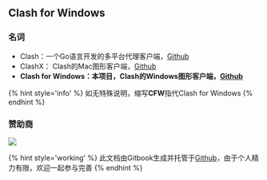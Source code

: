 ## Clash for Windows

### 名词
- Clash：一个Go语言开发的多平台代理客户端，[Github](https://github.com/Dreamacro/clash)
- ClashX： Clash的Mac图形客户端，[Github](https://github.com/yichengchen/clashX)
- **Clash for Windows：本项目，Clash的Windows图形客户端，[Github](https://github.com/Fndroid/clash_for_windows_pkg)**

{% hint style='info' %}
如无特殊说明，缩写**CFW**指代Clash for Windows
{% endhint %}


### 赞助商

[![](https://github.com/Fndroid/ads/blob/master/ads10.jpg?raw=true)]()

{% hint style='working' %}
此文档由Gitbook生成并托管于[Github](https://github.com/Fndroid/clash-win-docs)，由于个人精力有限，欢迎一起参与完善
{% endhint %}
